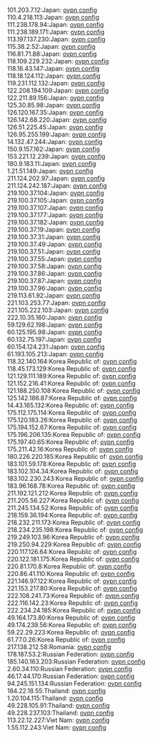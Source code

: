 101.203.7.12:Japan: [ovpn config](vpn/101_203_7_12.ovpn)  
110.4.218.113:Japan: [ovpn config](vpn/110_4_218_113.ovpn)  
111.238.178.94:Japan: [ovpn config](vpn/111_238_178_94.ovpn)  
111.238.189.171:Japan: [ovpn config](vpn/111_238_189_171.ovpn)  
113.197.137.230:Japan: [ovpn config](vpn/113_197_137_230.ovpn)  
115.38.2.52:Japan: [ovpn config](vpn/115_38_2_52.ovpn)  
116.81.71.88:Japan: [ovpn config](vpn/116_81_71_88.ovpn)  
118.109.229.232:Japan: [ovpn config](vpn/118_109_229_232.ovpn)  
118.16.43.147:Japan: [ovpn config](vpn/118_16_43_147.ovpn)  
118.18.124.112:Japan: [ovpn config](vpn/118_18_124_112.ovpn)  
119.231.112.132:Japan: [ovpn config](vpn/119_231_112_132.ovpn)  
122.208.194.109:Japan: [ovpn config](vpn/122_208_194_109.ovpn)  
122.211.89.156:Japan: [ovpn config](vpn/122_211_89_156.ovpn)  
125.30.85.98:Japan: [ovpn config](vpn/125_30_85_98.ovpn)  
126.120.167.35:Japan: [ovpn config](vpn/126_120_167_35.ovpn)  
126.142.68.220:Japan: [ovpn config](vpn/126_142_68_220.ovpn)  
126.51.225.45:Japan: [ovpn config](vpn/126_51_225_45.ovpn)  
126.95.255.199:Japan: [ovpn config](vpn/126_95_255_199.ovpn)  
14.132.47.244:Japan: [ovpn config](vpn/14_132_47_244.ovpn)  
150.9.157.162:Japan: [ovpn config](vpn/150_9_157_162.ovpn)  
153.221.12.239:Japan: [ovpn config](vpn/153_221_12_239.ovpn)  
180.9.183.11:Japan: [ovpn config](vpn/180_9_183_11.ovpn)  
1.21.51.149:Japan: [ovpn config](vpn/1_21_51_149.ovpn)  
211.124.202.97:Japan: [ovpn config](vpn/211_124_202_97.ovpn)  
211.124.242.187:Japan: [ovpn config](vpn/211_124_242_187.ovpn)  
219.100.37.104:Japan: [ovpn config](vpn/219_100_37_104.ovpn)  
219.100.37.105:Japan: [ovpn config](vpn/219_100_37_105.ovpn)  
219.100.37.107:Japan: [ovpn config](vpn/219_100_37_107.ovpn)  
219.100.37.177:Japan: [ovpn config](vpn/219_100_37_177.ovpn)  
219.100.37.182:Japan: [ovpn config](vpn/219_100_37_182.ovpn)  
219.100.37.19:Japan: [ovpn config](vpn/219_100_37_19.ovpn)  
219.100.37.31:Japan: [ovpn config](vpn/219_100_37_31.ovpn)  
219.100.37.49:Japan: [ovpn config](vpn/219_100_37_49.ovpn)  
219.100.37.51:Japan: [ovpn config](vpn/219_100_37_51.ovpn)  
219.100.37.55:Japan: [ovpn config](vpn/219_100_37_55.ovpn)  
219.100.37.58:Japan: [ovpn config](vpn/219_100_37_58.ovpn)  
219.100.37.86:Japan: [ovpn config](vpn/219_100_37_86.ovpn)  
219.100.37.87:Japan: [ovpn config](vpn/219_100_37_87.ovpn)  
219.100.37.96:Japan: [ovpn config](vpn/219_100_37_96.ovpn)  
219.113.61.92:Japan: [ovpn config](vpn/219_113_61_92.ovpn)  
221.103.253.77:Japan: [ovpn config](vpn/221_103_253_77.ovpn)  
221.105.222.103:Japan: [ovpn config](vpn/221_105_222_103.ovpn)  
222.10.35.160:Japan: [ovpn config](vpn/222_10_35_160.ovpn)  
59.129.62.198:Japan: [ovpn config](vpn/59_129_62_198.ovpn)  
60.125.195.98:Japan: [ovpn config](vpn/60_125_195_98.ovpn)  
60.132.75.197:Japan: [ovpn config](vpn/60_132_75_197.ovpn)  
60.154.124.231:Japan: [ovpn config](vpn/60_154_124_231.ovpn)  
61.193.105.213:Japan: [ovpn config](vpn/61_193_105_213.ovpn)  
118.32.140.164:Korea Republic of: [ovpn config](vpn/118_32_140_164.ovpn)  
118.45.173.129:Korea Republic of: [ovpn config](vpn/118_45_173_129.ovpn)  
121.129.111.189:Korea Republic of: [ovpn config](vpn/121_129_111_189.ovpn)  
121.152.216.41:Korea Republic of: [ovpn config](vpn/121_152_216_41.ovpn)  
121.188.250.108:Korea Republic of: [ovpn config](vpn/121_188_250_108.ovpn)  
125.142.186.87:Korea Republic of: [ovpn config](vpn/125_142_186_87.ovpn)  
14.43.165.132:Korea Republic of: [ovpn config](vpn/14_43_165_132.ovpn)  
175.112.175.114:Korea Republic of: [ovpn config](vpn/175_112_175_114.ovpn)  
175.120.183.26:Korea Republic of: [ovpn config](vpn/175_120_183_26.ovpn)  
175.194.152.67:Korea Republic of: [ovpn config](vpn/175_194_152_67.ovpn)  
175.196.206.135:Korea Republic of: [ovpn config](vpn/175_196_206_135.ovpn)  
175.197.40.65:Korea Republic of: [ovpn config](vpn/175_197_40_65.ovpn)  
175.211.42.16:Korea Republic of: [ovpn config](vpn/175_211_42_16.ovpn)  
180.226.220.185:Korea Republic of: [ovpn config](vpn/180_226_220_185.ovpn)  
183.101.59.178:Korea Republic of: [ovpn config](vpn/183_101_59_178.ovpn)  
183.102.104.34:Korea Republic of: [ovpn config](vpn/183_102_104_34.ovpn)  
183.102.230.243:Korea Republic of: [ovpn config](vpn/183_102_230_243.ovpn)  
183.96.168.78:Korea Republic of: [ovpn config](vpn/183_96_168_78.ovpn)  
211.192.121.212:Korea Republic of: [ovpn config](vpn/211_192_121_212.ovpn)  
211.205.56.227:Korea Republic of: [ovpn config](vpn/211_205_56_227.ovpn)  
211.245.134.52:Korea Republic of: [ovpn config](vpn/211_245_134_52.ovpn)  
218.159.36.194:Korea Republic of: [ovpn config](vpn/218_159_36_194.ovpn)  
218.232.211.173:Korea Republic of: [ovpn config](vpn/218_232_211_173.ovpn)  
218.234.235.198:Korea Republic of: [ovpn config](vpn/218_234_235_198.ovpn)  
219.249.103.96:Korea Republic of: [ovpn config](vpn/219_249_103_96.ovpn)  
219.250.94.229:Korea Republic of: [ovpn config](vpn/219_250_94_229.ovpn)  
220.117.126.64:Korea Republic of: [ovpn config](vpn/220_117_126_64.ovpn)  
220.122.181.175:Korea Republic of: [ovpn config](vpn/220_122_181_175.ovpn)  
220.81.170.8:Korea Republic of: [ovpn config](vpn/220_81_170_8.ovpn)  
220.86.41.110:Korea Republic of: [ovpn config](vpn/220_86_41_110.ovpn)  
221.146.97.122:Korea Republic of: [ovpn config](vpn/221_146_97_122.ovpn)  
221.153.217.80:Korea Republic of: [ovpn config](vpn/221_153_217_80.ovpn)  
222.108.241.73:Korea Republic of: [ovpn config](vpn/222_108_241_73.ovpn)  
222.116.142.23:Korea Republic of: [ovpn config](vpn/222_116_142_23.ovpn)  
222.234.24.185:Korea Republic of: [ovpn config](vpn/222_234_24_185.ovpn)  
49.164.173.80:Korea Republic of: [ovpn config](vpn/49_164_173_80.ovpn)  
49.174.239.56:Korea Republic of: [ovpn config](vpn/49_174_239_56.ovpn)  
59.22.29.223:Korea Republic of: [ovpn config](vpn/59_22_29_223.ovpn)  
61.77.0.26:Korea Republic of: [ovpn config](vpn/61_77_0_26.ovpn)  
217.138.212.58:Romania: [ovpn config](vpn/217_138_212_58.ovpn)  
178.187.53.2:Russian Federation: [ovpn config](vpn/178_187_53_2.ovpn)  
185.140.163.203:Russian Federation: [ovpn config](vpn/185_140_163_203.ovpn)  
2.60.34.110:Russian Federation: [ovpn config](vpn/2_60_34_110.ovpn)  
46.17.44.170:Russian Federation: [ovpn config](vpn/46_17_44_170.ovpn)  
94.245.151.134:Russian Federation: [ovpn config](vpn/94_245_151_134.ovpn)  
184.22.18.55:Thailand: [ovpn config](vpn/184_22_18_55.ovpn)  
1.20.104.115:Thailand: [ovpn config](vpn/1_20_104_115.ovpn)  
49.228.105.91:Thailand: [ovpn config](vpn/49_228_105_91.ovpn)  
49.228.237.103:Thailand: [ovpn config](vpn/49_228_237_103.ovpn)  
113.22.12.227:Viet Nam: [ovpn config](vpn/113_22_12_227.ovpn)  
1.55.112.243:Viet Nam: [ovpn config](vpn/1_55_112_243.ovpn)  
